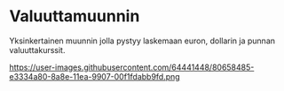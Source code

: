 # Valuuttamuunnin
Yksinkertainen muunnin jolla pystyy laskemaan euron, dollarin ja punnan valuuttakurssit.

https://user-images.githubusercontent.com/64441448/80658485-e3334a80-8a8e-11ea-9907-00f1fdabb9fd.png

